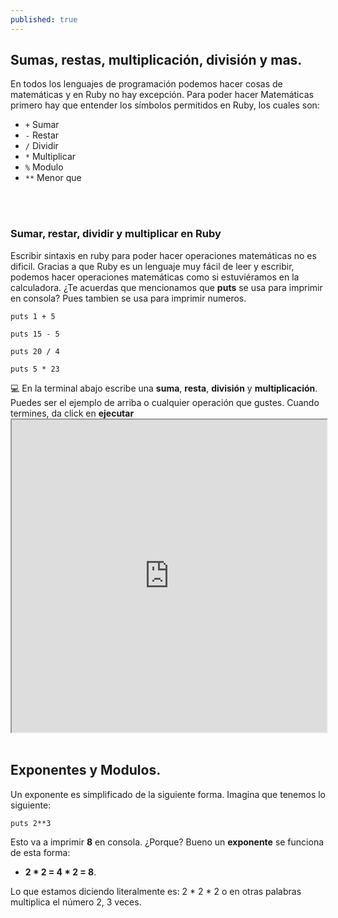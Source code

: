 ```yaml
---
published: true
---
```

## Sumas, restas, multiplicación, división y mas.

En todos los lenguajes de programación podemos hacer cosas de matemáticas y en Ruby no hay excepción. Para poder hacer Matemáticas primero hay que entender los símbolos permitidos en Ruby, los cuales son:

- `+`   Sumar
- `-`   Restar 
- `/`   Dividir
- `*`   Multiplicar
- `%`   Modulo
- `**`  Menor que

<br>
<br>

### Sumar, restar, dividir y multiplicar en Ruby

Escribir sintaxis en ruby para poder hacer operaciones matemáticas no es dificil. Gracias a que Ruby es un lenguaje muy fácil de leer y escribir, podemos hacer operaciones matemáticas como si estuviéramos en la calculadora. ¿Te acuerdas que mencionamos que **puts** se usa para imprimir en consola? Pues tambien se usa para imprimir numeros. 

    puts 1 + 5  

    puts 15 - 5 

    puts 20 / 4 

    puts 5 * 23 
 
<div class="activity"> 
 💻
En la terminal abajo escribe una <strong>suma</strong>, <strong>resta</strong>, <strong>división</strong> y <strong>multiplicación</strong>. Puedes ser el ejemplo de arriba o cualquier operación que gustes. Cuando termines, da click en <strong>ejecutar</strong>
</div> 
 
<iframe src="https://paiza.io/projects/e/z4klPIE6_kqiebKpxfz-Ow?theme=monokai" width="100%" height="500" scrolling="no" seamless="seamless"></iframe>
 

<br>
<br>

## Exponentes y Modulos.

Un exponente es simplificado de la siguiente forma. Imagina que tenemos lo siguiente:

    puts 2**3
     
Esto va a imprimir **8** en consola. ¿Porque? Bueno un **exponente** se funciona de esta forma:
- **2  *  2  =  4  *  2  =  8**.

Lo que estamos diciendo literalmente es: 2 * 2 * 2 o en otras palabras multiplica el número 2, 3 veces.
